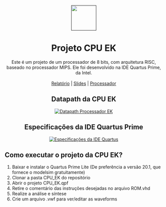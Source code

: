 <br />
<p align="center">
  <a href="">
    <img src="https://user-images.githubusercontent.com/49700354/114078715-a61b2f00-987f-11eb-8eef-6fd7cfc17d33.png" alt="" width="80" height="80">
  </a>

  <h1 align="center">Projeto CPU EK</h1>
  
  <p align="center">
    Este é um projeto de um processador de 8 bits, com arquitetura RISC, baseado no processador MIPS.
    Ele foi desenvolvido na IDE Quartus Prime, da Intel.
    <br />
    <br />
    <a href=" ">Relatório</a>
    |
    <a href=" ">Slides</a>
    |
    <a href=" ">Processador</a>
  </p>
  
  <h2 align="center">Datapath da CPU EK</h2>
  <p align="center">
    <a href="">
      <img src=" " alt="Datapath Processador EK">
    </a>
  </p>
  
  <h2 align="center">Especificações da IDE Quartus Prime</h2>
  <p align="center">
    <a href="">
      <img src="" alt="Especificações da IDE Quartus">
    </a>
  </p>
</p>

## Como executar o projeto da CPU EK?

1. Baixar e instalar o Quartus Prime Lite (De preferência a versão 20.1, que fornece o modelsim gratuitamente)
2. Clonar a pasta CPU_EK do repositório
3. Abrir o projeto CPU_EK.qpf
4. Retire o comentário das instruções desejadas no arquivo ROM.vhd
5. Realize a análise e síntese
6. Crie um arquivo .vwf para ver/editar as waveforms
